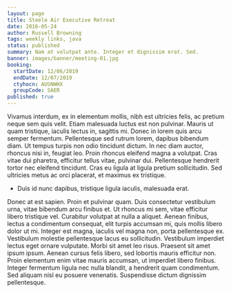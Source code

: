 ```yaml
---
layout: page
title: Steele Air Executive Retreat
date: 2016-05-24
author: Russell Browning
tags: weekly links, java
status: published
summary: Nam at volutpat ante. Integer et dignissim erat. Sed.
banner: images/banner/meeting-01.jpg
booking:
  startDate: 12/06/2019
  endDate: 12/07/2019
  ctyhocn: AUSNWHX
  groupCode: SAER
published: true
---
```

Vivamus interdum, ex in elementum mollis, nibh est ultricies felis, ac pretium neque sem quis velit. Etiam malesuada luctus est non pulvinar. Mauris ut quam tristique, iaculis lectus in, sagittis mi. Donec in lorem quis arcu semper fermentum. Pellentesque sed rutrum lorem, dapibus bibendum diam. Ut tempus turpis non odio tincidunt dictum. In nec diam auctor, rhoncus nisi in, feugiat leo. Proin rhoncus eleifend magna a volutpat. Cras vitae dui pharetra, efficitur tellus vitae, pulvinar dui. Pellentesque hendrerit tortor nec eleifend tincidunt. Cras eu ligula at ligula pretium sollicitudin. Sed ultricies metus ac orci placerat, et maximus ex tristique.

* Duis id nunc dapibus, tristique ligula iaculis, malesuada erat.

Donec at est sapien. Proin et pulvinar quam. Duis consectetur vestibulum urna, vitae bibendum arcu finibus et. Ut rhoncus mi sem, vitae efficitur libero tristique vel. Curabitur volutpat at nulla a aliquet. Aenean finibus, lectus a condimentum consequat, elit turpis accumsan mi, quis mollis libero dolor ut mi. Integer est magna, iaculis vel magna non, porta pellentesque ex. Vestibulum molestie pellentesque lacus eu sollicitudin. Vestibulum imperdiet lectus eget ornare vulputate. Morbi sit amet leo risus. Praesent sit amet ipsum ipsum. Aenean cursus felis libero, sed lobortis mauris efficitur non. Proin elementum enim vitae mauris accumsan, ut imperdiet libero finibus. Integer fermentum ligula nec nulla blandit, a hendrerit quam condimentum. Sed aliquam nisl eu posuere venenatis. Suspendisse dictum dignissim pellentesque.
